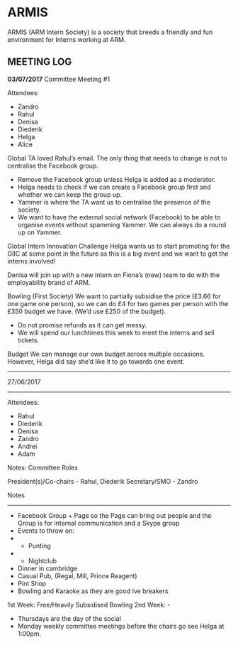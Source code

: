 # ARMIS
ARMIS (ARM Intern Society) is a society that breeds a friendly and fun environment for Interns working at ARM.

MEETING LOG
----------------------------------------

**03/07/2017**
Committee Meeting #1

Attendees:
* Zandro
* Rahul
* Denisa
* Diederik
* Helga
* Alice

Global TA loved Rahul’s email. The only thing that needs to change is not to centralise the Facebook group. 
- Remove the Facebook group unless Helga is added as a moderator.
- Helga needs to check if we can create a Facebook group first and whether we can keep the group up.
- Yammer is where the TA want us to centralise the presence of the society.
- We want to have the external social network (Facebook) to be able to organise events without spamming Yammer. We can always do a round up on Yammer.

Global Intern Innovation Challenge
Helga wants us to start promoting for the GIIC at some point in the future as this is a big event and we want to get the interns involved!

Denisa will join up with a new intern on Fiona’s (new) team to do with the employability brand of ARM.

Bowling (First Society)
We want to partially subsidise the price (£3.66 for one game one person), so we can do £4 for two games per person with the £350 budget we have. (We’d use £250 of the budget).
- Do not promise refunds as it can get messy.
- We will spend our lunchtimes this week to meet the interns and sell tickets.

Budget
We can manage our own budget across multiple occasions. However, Helga did say she’d like it to go towards one event.

------------------------------------------------------------------------------------------------------------------------------

27/06/2017
     
----
Attendees:
  - Rahul
  - Diederik
  - Denisa
  - Zandro
  - Andrei
  - Adam
  
Notes:
Committee Roles

President(s)/Co-chairs - Rahul, Diederik
Secretary/SMO - Zandro


Notes
__________

* Facebook Group + Page so the Page can bring out people and the Group is for internal communication and a Skype group
* Events to throw on:
* - Punting
* - Nightclub
* Dinner in cambridge
* Casual Pub, (Regal, Mill, Prince Reagent)
* Pint Shop
* Bowling and Karaoke as they are good Ive breakers

1st Week: Free/Heavily Subsidised Bowling 
2nd Week: - 

* Thursdays are the day of the social 
* Monday weekly committee meetings before the chairs go see Helga at 1:00pm.
